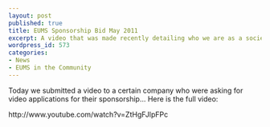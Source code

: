 ```yaml
---
layout: post
published: true
title: EUMS Sponsorship Bid May 2011
excerpt: A video that was made recently detailing who we are as a society and what we can offer sponsoring companies...
wordpress_id: 573
categories:
- News
- EUMS in the Community
---
```

<p>Today we submitted a video to a certain company who were asking for video applications for their sponsorship... Here is the full video:</p>
<p>http://www.youtube.com/watch?v=ZtHgFJlpFPc</p>
